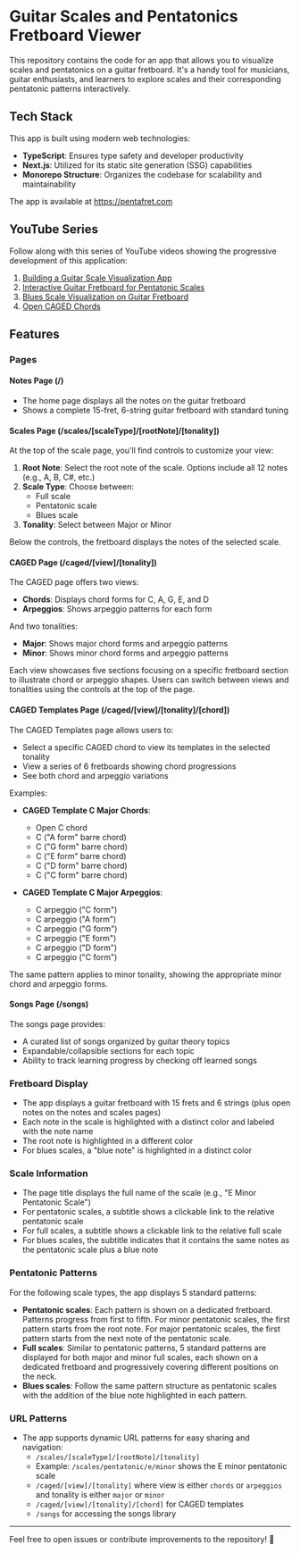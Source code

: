 # Guitar Scales and Pentatonics Fretboard Viewer

This repository contains the code for an app that allows you to visualize scales and pentatonics on a guitar fretboard. It's a handy tool for musicians, guitar enthusiasts, and learners to explore scales and their corresponding pentatonic patterns interactively.

## Tech Stack

This app is built using modern web technologies:
- **TypeScript**: Ensures type safety and developer productivity
- **Next.js**: Utilized for its static site generation (SSG) capabilities
- **Monorepo Structure**: Organizes the codebase for scalability and maintainability

The app is available at https://pentafret.com

## YouTube Series

Follow along with this series of YouTube videos showing the progressive development of this application:

1. [Building a Guitar Scale Visualization App](https://youtu.be/Zox_7loIJsk)
2. [Interactive Guitar Fretboard for Pentatonic Scales](https://youtu.be/4jtm2Lm4EVA)
3. [Blues Scale Visualization on Guitar Fretboard](https://youtu.be/3NUnnP6GLZ0)
4. [Open CAGED Chords](https://youtu.be/mY2HstZeb6U)

## Features

### Pages

#### Notes Page (/)
- The home page displays all the notes on the guitar fretboard
- Shows a complete 15-fret, 6-string guitar fretboard with standard tuning

#### Scales Page (/scales/[scaleType]/[rootNote]/[tonality])
At the top of the scale page, you'll find controls to customize your view:
1. **Root Note**: Select the root note of the scale. Options include all 12 notes (e.g., A, B, C#, etc.)
2. **Scale Type**: Choose between:
   - Full scale
   - Pentatonic scale
   - Blues scale
3. **Tonality**: Select between Major or Minor

Below the controls, the fretboard displays the notes of the selected scale.

#### CAGED Page (/caged/[view]/[tonality])
The CAGED page offers two views:
- **Chords**: Displays chord forms for C, A, G, E, and D
- **Arpeggios**: Shows arpeggio patterns for each form

And two tonalities:
- **Major**: Shows major chord forms and arpeggio patterns
- **Minor**: Shows minor chord forms and arpeggio patterns

Each view showcases five sections focusing on a specific fretboard section to illustrate chord or arpeggio shapes. Users can switch between views and tonalities using the controls at the top of the page.

#### CAGED Templates Page (/caged/[view]/[tonality]/[chord])
The CAGED Templates page allows users to:
- Select a specific CAGED chord to view its templates in the selected tonality
- View a series of 6 fretboards showing chord progressions
- See both chord and arpeggio variations

Examples:
- **CAGED Template C Major Chords**:
  - Open C chord
  - C ("A form" barre chord)
  - C ("G form" barre chord)
  - C ("E form" barre chord)
  - C ("D form" barre chord)
  - C ("C form" barre chord)

- **CAGED Template C Major Arpeggios**:
  - C arpeggio ("C form")
  - C arpeggio ("A form")
  - C arpeggio ("G form")
  - C arpeggio ("E form")
  - C arpeggio ("D form")
  - C arpeggio ("C form")

The same pattern applies to minor tonality, showing the appropriate minor chord and arpeggio forms.

#### Songs Page (/songs)
The songs page provides:
- A curated list of songs organized by guitar theory topics
- Expandable/collapsible sections for each topic
- Ability to track learning progress by checking off learned songs

### Fretboard Display
- The app displays a guitar fretboard with 15 frets and 6 strings (plus open notes on the notes and scales pages)
- Each note in the scale is highlighted with a distinct color and labeled with the note name
- The root note is highlighted in a different color
- For blues scales, a "blue note" is highlighted in a distinct color

### Scale Information
- The page title displays the full name of the scale (e.g., "E Minor Pentatonic Scale")
- For pentatonic scales, a subtitle shows a clickable link to the relative pentatonic scale
- For full scales, a subtitle shows a clickable link to the relative full scale
- For blues scales, the subtitle indicates that it contains the same notes as the pentatonic scale plus a blue note

### Pentatonic Patterns
For the following scale types, the app displays 5 standard patterns:
- **Pentatonic scales**: Each pattern is shown on a dedicated fretboard. Patterns progress from first to fifth. For minor pentatonic scales, the first pattern starts from the root note. For major pentatonic scales, the first pattern starts from the next note of the pentatonic scale.
- **Full scales**: Similar to pentatonic patterns, 5 standard patterns are displayed for both major and minor full scales, each shown on a dedicated fretboard and progressively covering different positions on the neck.
- **Blues scales**: Follow the same pattern structure as pentatonic scales with the addition of the blue note highlighted in each pattern.

### URL Patterns
- The app supports dynamic URL patterns for easy sharing and navigation:
  - `/scales/[scaleType]/[rootNote]/[tonality]`
  - Example: `/scales/pentatonic/e/minor` shows the E minor pentatonic scale
  - `/caged/[view]/[tonality]` where view is either `chords` or `arpeggios` and tonality is either `major` or `minor`
  - `/caged/[view]/[tonality]/[chord]` for CAGED templates
  - `/songs` for accessing the songs library

---

Feel free to open issues or contribute improvements to the repository! 🎸
